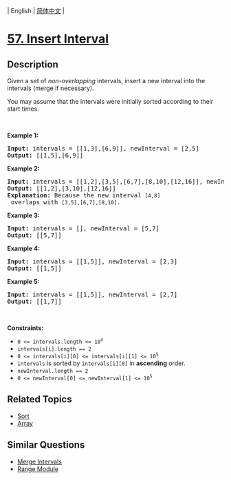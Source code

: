 
| English | [简体中文](README.md) |

# [57. Insert Interval](https://leetcode-cn.com/problems/insert-interval/)

## Description

<p>Given a set of <em>non-overlapping</em> intervals, insert a new interval into the intervals (merge if necessary).</p>

<p>You may assume that the intervals were initially sorted according to their start times.</p>

<p>&nbsp;</p>
<p><strong>Example 1:</strong></p>

<pre>
<strong>Input:</strong> intervals = [[1,3],[6,9]], newInterval = [2,5]
<strong>Output:</strong> [[1,5],[6,9]]
</pre>

<p><strong>Example 2:</strong></p>

<pre>
<strong>Input:</strong> intervals = [[1,2],[3,5],[6,7],[8,10],[12,16]], newInterval = [4,8]
<strong>Output:</strong> [[1,2],[3,10],[12,16]]
<strong>Explanation:</strong> Because the new interval <code>[4,8]</code> overlaps with <code>[3,5],[6,7],[8,10]</code>.</pre>

<p><strong>Example 3:</strong></p>

<pre>
<strong>Input:</strong> intervals = [], newInterval = [5,7]
<strong>Output:</strong> [[5,7]]
</pre>

<p><strong>Example 4:</strong></p>

<pre>
<strong>Input:</strong> intervals = [[1,5]], newInterval = [2,3]
<strong>Output:</strong> [[1,5]]
</pre>

<p><strong>Example 5:</strong></p>

<pre>
<strong>Input:</strong> intervals = [[1,5]], newInterval = [2,7]
<strong>Output:</strong> [[1,7]]
</pre>

<p>&nbsp;</p>
<p><strong>Constraints:</strong></p>

<ul>
	<li><code>0 &lt;= intervals.length &lt;= 10<sup>4</sup></code></li>
	<li><code>intervals[i].length == 2</code></li>
	<li><code>0 &lt;=&nbsp;intervals[i][0] &lt;=&nbsp;intervals[i][1] &lt;= 10<sup>5</sup></code></li>
	<li><code>intervals</code>&nbsp;is sorted by <code>intervals[i][0]</code> in <strong>ascending</strong>&nbsp;order.</li>
	<li><code>newInterval.length == 2</code></li>
	<li><code>0 &lt;=&nbsp;newInterval[0] &lt;=&nbsp;newInterval[1] &lt;= 10<sup>5</sup></code></li>
</ul>


## Related Topics

- [Sort](https://leetcode-cn.com/tag/sort)
- [Array](https://leetcode-cn.com/tag/array)

## Similar Questions

- [Merge Intervals](../merge-intervals/README_EN.md)
- [Range Module](../range-module/README_EN.md)
